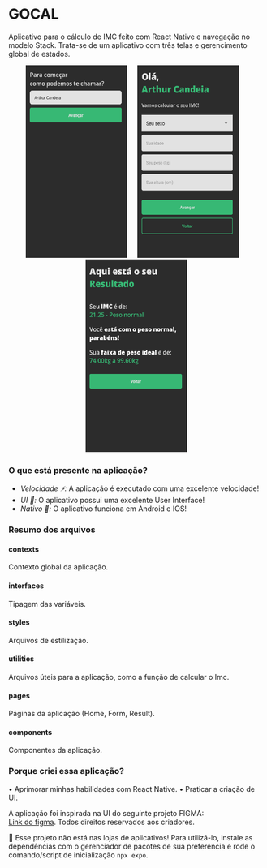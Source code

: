 # GOCAL
Aplicativo para o cálculo de IMC feito com React Native e navegação no modelo Stack. Trata-se de um aplicativo com três telas e gerencimento global de estados.

<p align="center">
  <img src="https://github.com/Arthur-Candeia/gocal/blob/master/assets/imgToReadme1.png" width="200" height="380" style="max-width:100%" >
  &nbsp;&nbsp;&nbsp;
  <img src="https://github.com/Arthur-Candeia/gocal/blob/master/assets/imgToReadme2.png" width="200" height="380" style="max-width:100%" >
  &nbsp;&nbsp;&nbsp;
  <img src="https://github.com/Arthur-Candeia/gocal/blob/master/assets/imgToReadme3.png" width="200" height="380" style="max-width:100%" >
</p>

### O que está presente na aplicação?
 - _Velocidade ⚡:_ A aplicação é executado com uma excelente velocidade!
 - _UI 🎨:_ O aplicativo possui uma excelente User Interface!
 - _Nativo 📱:_ O aplicativo funciona em Android e IOS!

### Resumo dos arquivos
#### contexts
Contexto global da aplicação. <br />

#### interfaces
Tipagem das variáveis.

#### styles
Arquivos de estilização.

#### utilities
Arquivos úteis para a aplicação, como a função de calcular o Imc.

#### pages
Páginas da aplicação (Home, Form, Result).

#### components
Componentes da aplicação.

### Porque criei essa aplicação?
• Aprimorar minhas habilidades com React Native.
• Praticar a criação de UI.

A aplicação foi inspirada na UI do seguinte projeto FIGMA: <br />
[Link do figma](https://www.figma.com/file/EvyHXD5HaDzWq7dEwZGwyI/goCal-(Community)?type=design&t=gNkcq2Dm2WtKM4L3-6). Todos direitos reservados aos criadores.

📄 Esse projeto não está nas lojas de aplicativos! Para utilizá-lo, instale as dependências com o gerenciador de pacotes de sua preferência e rode o comando/script de inicialização `npx expo`.
